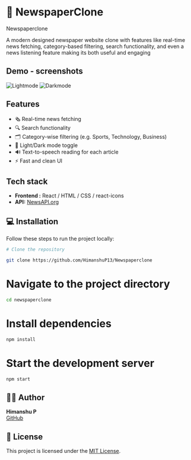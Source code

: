 # 📰 NewspaperClone

  
  Newspaperclone

  A modern designed newspaper website clone   with  features like real-time news fetching, category-based filtering, search functionality, and even a news listening feature  making  its both useful and  engaging



## Demo - screenshots

 ![Lightmode](screenshots/Lightmode.png)
 ![Darkmode](screenshots/Darkmode.png)


## Features
- 🗞️ Real-time news fetching
- 🔍 Search functionality
- 🗂️ Category-wise filtering (e.g. Sports, Technology, Business)
- 🌙 Light/Dark mode toggle
- 🔊 Text-to-speech reading for each article
- ⚡ Fast and clean UI

## Tech stack
- **Frontend :**  React / HTML / CSS / react-icons
- **API:** [NewsAPI.org](https://newsapi.org)


## 💻 Installation

Follow these steps to run the project locally:



```bash
# Clone the repository

git clone https://github.com/HimanshuP13/Newspaperclone

```

# Navigate to the project directory
```bash
cd newspaperclone
```

# Install dependencies
```bash
npm install 
```

# Start the development server
```bash
npm start
```
## 🙋‍♂️ Author

**Himanshu P**  
[GitHub](https://github.com/HimanshuP13)


## 📄 License

This project is licensed under the [MIT License](LICENSE).
